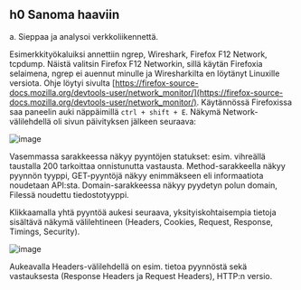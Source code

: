 ## h0 Sanoma haaviin

a. Sieppaa ja analysoi verkkoliikennettä.

Esimerkkityökaluiksi annettiin ngrep, Wireshark, Firefox F12 Network, tcpdump. Näistä valitsin Firefox F12 Networkin, sillä käytän Firefoxia selaimena,
ngrep ei auennut minulle ja Wiresharkilta en löytänyt Linuxille versiota. Ohje löytyi sivulta [https://firefox-source-docs.mozilla.org/devtools-user/network_monitor/](https://firefox-source-docs.mozilla.org/devtools-user/network_monitor/). Käytännössä Firefoxissa saa paneelin auki näppäimillä ``ctrl + shift + E``. Näkymä Network-välilehdellä oli sivun päivityksen 
jälkeen seuraava:

![image](https://github.com/user-attachments/assets/cddc199d-70d1-4abe-a6b7-59e180a2d94e)

Vasemmassa sarakkeessa näkyy pyyntöjen statukset: esim. vihreällä taustalla 200 tarkoittaa onnistunutta vastausta. Method-sarakkeella näkyy pyynnön tyyppi, GET-pyyntöjä näkyy enimmäkseen eli informaatiota noudetaan API:sta. Domain-sarakkeessa näkyy pyydetyn polun domain, Filessä noudettu tiedostotyyppi.

Klikkaamalla yhtä pyyntöä aukesi seuraava, yksityiskohtaisempia tietoja sisältävä näkymä välilehtineen (Headers, Cookies, Request, Response, Timings, Security).

![image](https://github.com/user-attachments/assets/2bf73d0e-dcc1-4d05-ad14-0ef2d72dfab2)

Aukeavalla Headers-välilehdellä on esim. tietoa pyynnöstä sekä vastauksesta (Response Headers ja Request Headers), HTTP:n versio.


